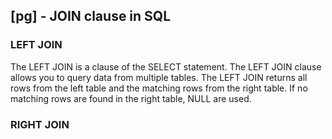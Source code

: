 ## [pg] - JOIN clause in SQL

### LEFT JOIN
The LEFT JOIN is a clause of the SELECT statement.
The LEFT JOIN clause allows you to query data from multiple tables.
The LEFT JOIN returns all rows from the left table and the matching rows from the right table.
If no matching rows are found in the right table, NULL are used.

### RIGHT JOIN